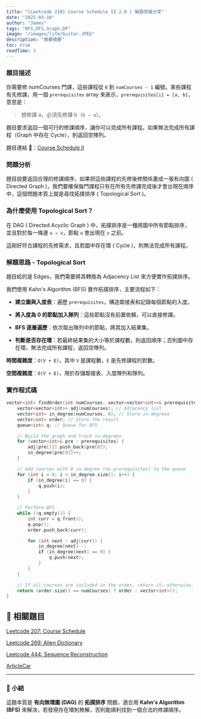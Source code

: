 ```yaml
---
title: "[Leetcode 210] Course Schedule II 2.0 | 解題思路分享"
date: "2025-03-10"
author: "James"
tags: "BFS,DFS,Graph,DP"
image: "/images/life/Guitar.JPEG"
description: "摘要摘要"
toc: true
readTime: 3
---
```


### **題目描述**

你需要修 numCourses 門課，這些課程從 `0` 到 `numCourses - 1` 編號。某些課程有先修課，用一個 `prerequisites` array 來表示，`prerequisites[i] = [a, b]`，意思是：

> 想修課 a，必須先修課 b（`b → a`）。

題目要求返回一個可行的修課順序，讓你可以完成所有課程。如果無法完成所有課程（Graph 中存在 Cycle），則返回空陣列。

題目連結 🔗：[Course Schedule II](https://leetcode.com/problems/course-schedule-ii/)

### **問題分析**

題目說要返回合理的修課順序，如果把這些課程的先修後修關係畫成一張有向圖 ( Directed Graph )，我們要確保每門課程只有在所有先修課完成後才會出現在順序中，這個問題本質上就是尋找拓撲排序 ( Topological Sort )。

### **為什麼使用 Topological Sort？**

在 DAG ( Directed Acyclic Graph ) 中，拓撲排序是一種將圖中所有節點排序，並且對於每一條邊 `u → v`，節點 `u` 會出現在 `v` 之前。

這剛好符合課程的先修需求，且若圖中存在環 ( Cycle )，則無法完成所有課程。

### **解題思路 - Topological Sort**

題目給的是 Edges，我們需要將其轉換為 Adjacency List 來方便實作拓撲排序。

我們使用 Kahn's Algorithm (BFS) 實作拓撲排序，主要流程如下：

-  **建立圖與入度表**：遍歷 `prerequisites`，構造鄰接表和記錄每個節點的入度。

-  **將入度為 0 的節點加入隊列**：這些節點沒有前置依賴，可以直接修課。

-  **BFS 逐層遍歷**：依次取出隊列中的節點，將其加入結果集。

-  **判斷是否存在環**：若最終結果集的大小等於課程數，則返回順序；否則圖中存在環，無法完成所有課程，返回空陣列。

**時間複雜度**：`O(V + E)`，其中 `V` 是課程數，`E` 是先修課程的對數。

**空間複雜度**：`O(V + E)`，用於存儲鄰接表、入度陣列和隊列。

### **實作程式碼**

```cpp
vector<int> findOrder(int numCourses, vector<vector<int>>& prerequisites) {
    vector<vector<int>> adj(numCourses); // Adjacency list
    vector<int> in_degree(numCourses, 0); // Store in-degrees
    vector<int> order; // Store the result
    queue<int> q; // Queue for BFS

    // Build the graph and track in-degrees
    for (vector<int>& pre : prerequisites) {
        adj[pre[1]].push_back(pre[0]);
        in_degree[pre[0]]++;
    }

    // Add courses with 0 in-degree (no prerequisites) to the queue
    for (int i = 0; i < in_degree.size(); i++) {
        if (in_degree[i] == 0) {
            q.push(i);
        }
    }

    // Perform BFS
    while (!q.empty()) {
        int curr = q.front();
        q.pop();
        order.push_back(curr);

        for (int next : adj[curr]) {
            in_degree[next]--;
            if (in_degree[next] == 0) {
                q.push(next);
            }
        }
    }

    // If all courses are included in the order, return it; otherwise, return an empty array
    return (order.size() == numCourses) ? order : vector<int>();
}
```

## 📝 相關題目

[Leetcode 207: Course Schedule](https://leetcode.com/problems/course-schedule/)

[Leetcode 269: Alien Dictionary](https://leetcode.com/problems/alien-dictionary/)

[Leetcode 444: Sequence Reconstruction](https://leetcode.com/problems/sequence-reconstruction/)

[ArticleCar](https://jamesblogger.com/zh/program/leetcode-210/)

---

### 📌 小結

這題本質是 **有向無環圖 (DAG)** 的 **拓撲排序** 問題，適合用 **Kahn's Algorithm (BFS)** 來解決，若發現存在環則無解，否則能順利找到一個合法的修課順序。


